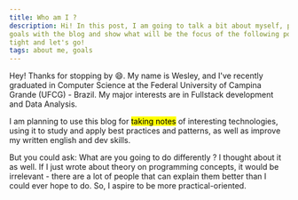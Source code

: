 ```yaml
---
title: Who am I ?
description: Hi! In this post, I am going to talk a bit about myself, present my 
goals with the blog and show what will be the focus of the following posts. Stay
tight and let's go!
tags: about me, goals
---
```


Hey! Thanks for stopping by :smile:. My name is Wesley, and I've 
recently graduated in Computer Science at the Federal University of 
Campina Grande (UFCG) - Brazil. My major interests are in Fullstack 
development and Data Analysis.

I am planning to use this blog for <mark>taking notes</mark> of interesting 
technologies, using it to study and apply best practices and 
patterns, as well as improve my written english and dev skills.

But you could ask: What are you going to do differently ? I thought 
about it as well. If I just wrote about theory on programming concepts,
it would be irrelevant - there are a lot of people that can explain them
better than I could ever hope to do. So, I aspire to be more
practical-oriented.